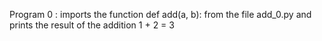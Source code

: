 Program 0 : imports the function def add(a, b): from the file add_0.py and prints the result of the addition 1 + 2 = 3  
